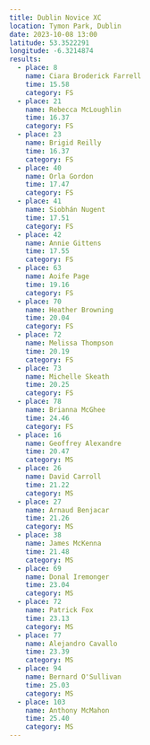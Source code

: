 ```yaml
---
title: Dublin Novice XC
location: Tymon Park, Dublin
date: 2023-10-08 13:00
latitude: 53.3522291
longitude: -6.3214874
results:
  - place: 8
    name: Ciara Broderick Farrell
    time: 15.58
    category: FS
  - place: 21
    name: Rebecca McLoughlin
    time: 16.37
    category: FS
  - place: 23
    name: Brigid Reilly
    time: 16.37
    category: FS
  - place: 40
    name: Orla Gordon
    time: 17.47
    category: FS
  - place: 41
    name: Siobhán Nugent
    time: 17.51
    category: FS
  - place: 42
    name: Annie Gittens
    time: 17.55
    category: FS
  - place: 63
    name: Aoife Page
    time: 19.16
    category: FS
  - place: 70
    name: Heather Browning
    time: 20.04
    category: FS
  - place: 72
    name: Melissa Thompson
    time: 20.19
    category: FS
  - place: 73
    name: Michelle Skeath
    time: 20.25
    category: FS
  - place: 78
    name: Brianna McGhee
    time: 24.46
    category: FS
  - place: 16
    name: Geoffrey Alexandre
    time: 20.47
    category: MS
  - place: 26
    name: David Carroll
    time: 21.22
    category: MS
  - place: 27
    name: Arnaud Benjacar
    time: 21.26
    category: MS
  - place: 38
    name: James McKenna
    time: 21.48
    category: MS
  - place: 69
    name: Donal Iremonger
    time: 23.04
    category: MS
  - place: 72
    name: Patrick Fox
    time: 23.13
    category: MS
  - place: 77
    name: Alejandro Cavallo
    time: 23.39
    category: MS
  - place: 94
    name: Bernard O'Sullivan
    time: 25.03
    category: MS
  - place: 103
    name: Anthony McMahon
    time: 25.40
    category: MS
---
```

